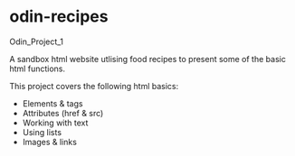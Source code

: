 # odin-recipes
Odin_Project_1

A sandbox html website utlising food recipes to present some of the basic html functions.

This project covers the following html basics:
- Elements & tags
- Attributes (href & src)
- Working with text 
- Using lists
- Images & links


